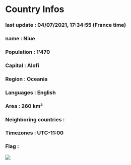 # Country  Infos
### last update : 04/07/2021, 17:34:55 (France time)

### name : Niue
### Population : 1'470
### Capital : Alofi
### Region : Oceania
### Languages : English
### Area : 260 km²
### Neighboring countries : 
### Timezones : UTC-11:00

### Flag :
![](https://restcountries.eu/data/niu.svg)